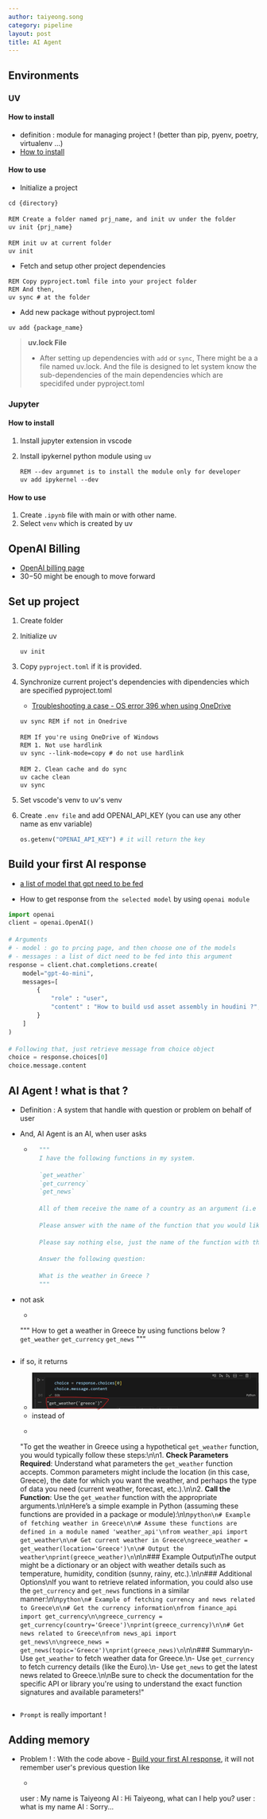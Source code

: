 ```yaml
---
author: taiyeong.song
category: pipeline
layout: post
title: AI Agent
---
```


## Environments

### UV

#### How to install

- definition : module for managing project ! (better than pip, pyenv, poetry, virtualenv ...)
- [How to install](https://docs.astral.sh/uv/getting-started/installation/)

#### How to use

- Initialize a project

```batch
cd {directory}

REM Create a folder named prj_name, and init uv under the folder
uv init {prj_name} 

REM init uv at current folder
uv init 
```

- Fetch and setup other project dependencies

```batch
REM Copy pyproject.toml file into your project folder
REM And then,
uv sync # at the folder
```

- Add new package without pyproject.toml

```batch
uv add {package_name}
```

> **uv.lock File**
> - After setting up dependencies with `add` or `sync`, There might be a a file named uv.lock. And the file is designed to let system know the sub-dependencies of the main dependencies which are specidifed under pyproject.toml


### Jupyter

#### How to install

1. Install jupyter extension in vscode
2. Install ipykernel python module using `uv`

    ```batch
    REM --dev argumnet is to install the module only for developer
    uv add ipykernel --dev
    ```

#### How to use

1. Create `.ipynb` file with main or with other name.
2. Select `venv` which is created by uv

## OpenAI Billing

- [OpenAI billing page](https://platform.openai.com/settings/organization)
- $30-$50 might be enough to move forward

## Set up project

1. Create folder
2. Initialize uv

    ```batch
    uv init
    ```

3. Copy `pyproject.toml` if it is provided.
4. Synchronize current project's dependencies with dipendencies which are specified pyproject.toml 

    - [Troubleshooting a case - OS error 396 when using OneDrive](https://github.com/astral-sh/uv/issues/7906)

    ```batch
    uv sync REM if not in Onedrive

    REM If you're using OneDrive of Windows
    REM 1. Not use hardlink
    uv sync --link-mode=copy # do not use hardlink 
    
    REM 2. Clean cache and do sync
    uv cache clean
    uv sync
    ```

5. Set vscode's venv to uv's venv
6. Create `.env file` and add OPENAI_API_KEY (you can use any other name as env variable)

    ```python
    os.getenv("OPENAI_API_KEY") # it will return the key
    ```


## Build your first AI response

- [a list of model that gpt need to be fed](https://platform.openai.com/docs/pricing)

- How to get response from `the selected model` by using `openai module`

```python
import openai
client = openai.OpenAI()

# Arguments
# - model : go to prcing page, and then choose one of the models
# - messages : a list of dict need to be fed into this argument
response = client.chat.completions.create(
    model="gpt-4o-mini",
    messages=[
        {
            "role" : "user",
            "content" : "How to build usd asset assembly in houdini ?",
        }
    ]
)

# Following that, just retrieve message from choice object
choice = response.choices[0]
choice.message.content
```

## AI Agent ! what is that ?

- Definition : A system that handle with question or problem on behalf of user
- And, AI Agent is an AI, when user asks 
    
    - ```python
        """
        I have the following functions in my system.

        `get_weather`
        `get_currency`
        `get_news`

        All of them receive the name of a country as an argument (i.e get_news('spain'))

        Please answer with the name of the function that you would like me to run.

        Please say nothing else, just the name of the function with the arguments.

        Answer the following question:

        What is the weather in Greece ?
        """
        ```
- not ask
    - ```python
    """
    How to get a weather in Greece by using functions below ?
        `get_weather`
        `get_currency`
        `get_news`
    """
    ```

- if so, it returns 
    - ![answer01](/assets/AIAgent/what_is_aiAgent_01.png)
    - instead of 
    - ```
    "To get the weather in Greece using a hypothetical `get_weather` function, you would typically follow these steps:\n\n1. **Check Parameters Required**: Understand what parameters the `get_weather` function accepts. Common parameters might include the location (in this case, Greece), the date for which you want the weather, and perhaps the type of data you need (current weather, forecast, etc.).\n\n2. **Call the Function**: Use the `get_weather` function with the appropriate arguments.\n\nHere’s a simple example in Python (assuming these functions are provided in a package or module):\n\n```python\n# Example of fetching weather in Greece\n\n# Assume these functions are defined in a module named 'weather_api'\nfrom weather_api import get_weather\n\n# Get current weather in Greece\ngreece_weather = get_weather(location='Greece')\n\n# Output the weather\nprint(greece_weather)\n```\n\n### Example Output\nThe output might be a dictionary or an object with weather details such as temperature, humidity, condition (sunny, rainy, etc.).\n\n### Additional Options\nIf you want to retrieve related information, you could also use the `get_currency` and `get_news` functions in a similar manner:\n\n```python\n# Example of fetching currency and news related to Greece\n\n# Get the currency information\nfrom finance_api import get_currency\n\ngreece_currency = get_currency(country='Greece')\nprint(greece_currency)\n\n# Get news related to Greece\nfrom news_api import get_news\n\ngreece_news = get_news(topic='Greece')\nprint(greece_news)\n```\n\n### Summary\n- Use `get_weather` to fetch weather data for Greece.\n- Use `get_currency` to fetch currency details (like the Euro).\n- Use `get_news` to get the latest news related to Greece.\n\nBe sure to check the documentation for the specific API or library you're using to understand the exact function signatures and available parameters!"
    ```
- `Prompt` is really important !

## Adding memory
- Problem ! : With the code above - [Build your first AI response](#build-your-first-ai-response), it will not remember user's previous question like
    - ```text
    user : My name is Taiyeong
    AI : Hi Taiyeong, what can I help you?
    user : what is my name
    AI : Sorry...
    ```